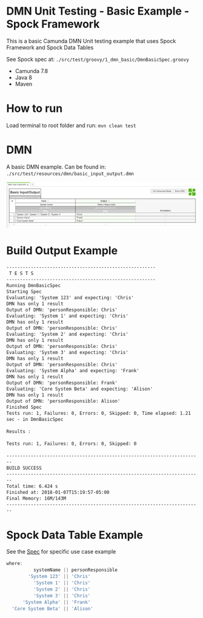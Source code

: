 # DMN Unit Testing - Basic Example - Spock Framework

This is a basic Camunda DMN Unit testing example that uses Spock Framework and Spock Data Tables

See Spock spec at: `./src/test/groovy/1_dmn_basic/DmnBasicSpec.groovy`

- Camunda 7.8
- Java 8
- Maven

# How to run

Load terminal to root folder and run: `mvn clean test`

# DMN

A basic DMN example.
Can be found in: `./src/test/resources/dmn/basic_input_output.dmn`

![DMN](./src/test/resources/dmn/basic_input_output.png)

# Build Output Example

```
-------------------------------------------------------
 T E S T S
-------------------------------------------------------
Running DmnBasicSpec
Starting Spec
Evaluating: 'System 123' and expecting: 'Chris'
DMN has only 1 result
Output of DMN: 'personResponsible: Chris'
Evaluating: 'System 1' and expecting: 'Chris'
DMN has only 1 result
Output of DMN: 'personResponsible: Chris'
Evaluating: 'System 2' and expecting: 'Chris'
DMN has only 1 result
Output of DMN: 'personResponsible: Chris'
Evaluating: 'System 3' and expecting: 'Chris'
DMN has only 1 result
Output of DMN: 'personResponsible: Chris'
Evaluating: 'System Alpha' and expecting: 'Frank'
DMN has only 1 result
Output of DMN: 'personResponsible: Frank'
Evaluating: 'Core System Beta' and expecting: 'Alison'
DMN has only 1 result
Output of DMN: 'personResponsible: Alison'
Finished Spec
Tests run: 1, Failures: 0, Errors: 0, Skipped: 0, Time elapsed: 1.21 sec - in DmnBasicSpec

Results :

Tests run: 1, Failures: 0, Errors: 0, Skipped: 0

------------------------------------------------------------------------
BUILD SUCCESS
------------------------------------------------------------------------
Total time: 6.424 s
Finished at: 2018-01-07T15:19:57-05:00
Final Memory: 16M/143M
------------------------------------------------------------------------
```

# Spock Data Table Example

See the [Spec](https://github.com/DigitalState/Camunda-Spock-Testing/blob/master/DMN/src/test/groovy/1_dmn_basic/DmnBasicSpec.groovy#L69) for specific use case example

```groovy
where:
          systemName || personResponsible
        'System 123' || 'Chris'
          'System 1' || 'Chris'
          'System 2' || 'Chris'
          'System 3' || 'Chris'
      'System Alpha' || 'Frank'
  'Core System Beta' || 'Alison'
```